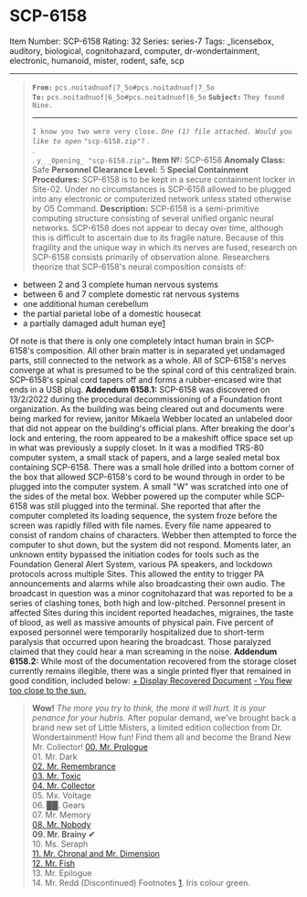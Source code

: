 # SCP-6158
Item Number: SCP-6158
Rating: 32
Series: series-7
Tags: _licensebox, auditory, biological, cognitohazard, computer, dr-wondertainment, electronic, humanoid, mister, rodent, safe, scp

---

> **`From:`** `pcs.noitadnuof|7_5o#pcs.noitadnuof|7_5o`  
>  **`To:`** `pcs.noitadnuof|6_5o#pcs.noitadnuof|6_5o`
> **`Subject:`** `They found Nine.`
> * * *
> `I know you two were very close.`
> _`One (1) file attached. Would you like to open`_ `"scp-6158.zip"?`
.  
.  
.
> `y_`
> `_Opening_ "scp-6158.zip"…`
**Item №:** SCP-6158
**Anomaly Class:** Safe
**Personnel Clearance Level:** 5
**Special Containment Procedures:** SCP-6158 is to be kept in a secure containment locker in Site-02. Under no circumstances is SCP-6158 allowed to be plugged into any electronic or computerized network unless stated otherwise by O5 Command.
**Description:** SCP-6158 is a semi-primitive computing structure consisting of several unified organic neural networks. SCP-6158 does not appear to decay over time, although this is difficult to ascertain due to its fragile nature. Because of this fragility and the unique way in which its nerves are fused, research on SCP-6158 consists primarily of observation alone.
Researchers theorize that SCP-6158's neural composition consists of:
  * between 2 and 3 complete human nervous systems
  * between 6 and 7 complete domestic rat nervous systems
  * one additional human cerebellum
  * the partial parietal lobe of a domestic housecat
  * a partially damaged adult human eye[1](javascript:;)

Of note is that there is only one completely intact human brain in SCP-6158's composition. All other brain matter is in separated yet undamaged parts, still connected to the network as a whole.
All of SCP-6158's nerves converge at what is presumed to be the spinal cord of this centralized brain. SCP-6158's spinal cord tapers off and forms a rubber-encased wire that ends in a USB plug.
**Addendum 6158.1:** SCP-6158 was discovered on 13/2/2022 during the procedural decommissioning of a Foundation front organization. As the building was being cleared out and documents were being marked for review, janitor Mikaela Webber located an unlabeled door that did not appear on the building's official plans. After breaking the door's lock and entering, the room appeared to be a makeshift office space set up in what was previously a supply closet. In it was a modified TRS-80 computer system, a small stack of papers, and a large sealed metal box containing SCP-6158. There was a small hole drilled into a bottom corner of the box that allowed SCP-6158's cord to be wound through in order to be plugged into the computer system. A small "W" was scratched into one of the sides of the metal box.
Webber powered up the computer while SCP-6158 was still plugged into the terminal. She reported that after the computer completed its loading sequence, the system froze before the screen was rapidly filled with file names. Every file name appeared to consist of random chains of characters. Webber then attempted to force the computer to shut down, but the system did not respond.
Moments later, an unknown entity bypassed the initiation codes for tools such as the Foundation General Alert System, various PA speakers, and lockdown protocols across multiple Sites. This allowed the entity to trigger PA announcements and alarms while also broadcasting their own audio.
The broadcast in question was a minor cognitohazard that was reported to be a series of clashing tones, both high and low-pitched. Personnel present in affected Sites during this incident reported headaches, migraines, the taste of blood, as well as massive amounts of physical pain. Five percent of exposed personnel were temporarily hospitalized due to short-term paralysis that occurred upon hearing the broadcast. Those paralyzed claimed that they could hear a man screaming in the noise.
**Addendum 6158.2:** While most of the documentation recovered from the storage closet currently remains illegible, there was a single printed flyer that remained in good condition, included below:
[\+ Display Recovered Document](javascript:;)
[\- You flew too close to the sun.](javascript:;)
> **Wow!** _The more you try to think, the more it will hurt. It is your penance for your hubris._
> After popular demand, we've brought back a brand new set of Little Misters, a limited edition collection from Dr. Wondertainment! How fun!
> Find them all and become the Brand New Mr. Collector!
> [00\. Mr. Prologue](http://scp-wiki.wikidot.com/mr-prologue)  
>  01\. Mr. Dark  
>  [02\. Mr. Remembrance](https://scp-wiki.wikidot.com/scp-5289)  
>  [03\. Mr. Toxic](https://scp-wiki.wikidot.com/scp-1019)  
>  [04\. Mr. Collector](http://scp-wiki.wikidot.com/scp-5760)  
>  05\. Mx. Voltage  
>  06\. ██. Gears  
>  07\. Mr. Memory  
>  [08\. Mr. Nobody](/scp-6558)  
>  **09\. Mr. Brainy ✔**  
>  10\. Ms. Seraph  
>  [11\. Mr. Chronal and Mr. Dimension](https://scp-wiki.wikidot.com/scp-6627)  
>  [12\. Mr. Fish](http://scp-wiki.wikidot.com/scp-5527)  
>  13\. Mr. Epilogue  
>  14\. Mr. Redd (Discontinued)
Footnotes
[1](javascript:;). Iris colour green.